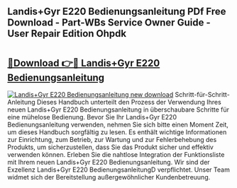 ## Landis+Gyr E220 Bedienungsanleitung PDf Free Download - Part-WBs Service Owner Guide - User Repair Edition Ohpdk

# <h2><a href="http://df3360.blite.top/?on=Landis%2bGyr+E220+Bedienungsanleitung">🔗Download 👉🔴 Landis+Gyr E220 Bedienungsanleitung</a></h2>

[![Landis+Gyr E220 Bedienungsanleitung new download](https://i.imgur.com/lujVjoI.png)](http://df3360.blite.top/?on=Landis%2bGyr+E220+Bedienungsanleitung)
Schritt-für-Schritt-Anleitung Dieses Handbuch unterteilt den Prozess der Verwendung Ihres neuen Landis+Gyr E220 Bedienungsanleitung in überschaubare Schritte für eine mühelose Bedienung. Bevor Sie Ihr Landis+Gyr E220 Bedienungsanleitung verwenden, nehmen Sie sich bitte einen Moment Zeit, um dieses Handbuch sorgfältig zu lesen. Es enthält wichtige Informationen zur Einrichtung, zum Betrieb, zur Wartung und zur Fehlerbehebung des Produkts, um sicherzustellen, dass Sie das Produkt sicher und effektiv verwenden können. Erleben Sie die nahtlose Integration der Funktionsliste mit Ihrem neuen Landis+Gyr E220 Bedienungsanleitung. Wir sind der Exzellenz Landis+Gyr E220 BedienungsanleitungD verpflichtet. Unser Team widmet sich der Bereitstellung außergewöhnlicher Kundenbetreuung.

